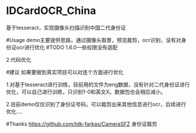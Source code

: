 # IDCardOCR_China
基于tesseract，实现摄像头扫描识别中国二代身份证


#Usage
demo主要提供思路，通过摄像头取景，预览裁剪，ocr识别，没有对身份证ocr进行优化
#TODO
1.6.0一些权限没有适配

2.代码优化

#建议
如果要做到真实项目可以对连个方面进行优化

1.对基于tesseract进行训练，目前用的文件为eng数据，没有针对二代身份证进行优化，可以自己进行训练，只识别1-0和英文X。数据包也会相应减小。

2.目前demo仅仅识别了身份证号码，可以裁剪出来其他信息进行ocr，后续进行优化....

#Thanks
https://github.com/tdk-farkas/CameraSFZ    身份证裁剪
